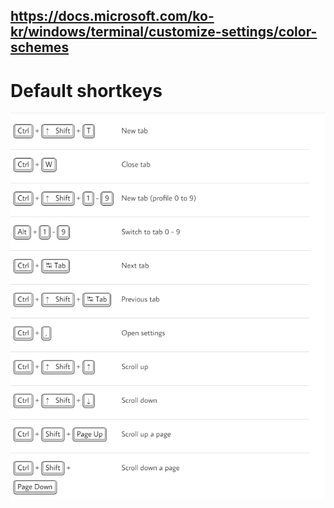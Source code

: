 ## https://docs.microsoft.com/ko-kr/windows/terminal/customize-settings/color-schemes

# Default shortkeys
![image](./shortkeys.png)